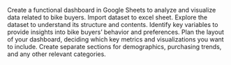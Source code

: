 Create a functional dashboard in Google Sheets to analyze and visualize data related to bike buyers.
Import dataset to excel sheet.
Explore the dataset to understand its structure and contents. Identify key variables to provide insights into bike buyers’ behavior and preferences.
Plan the layout of your dashboard, deciding which key metrics and visualizations you want to include. Create separate sections for demographics, purchasing trends, and any other relevant categories.
